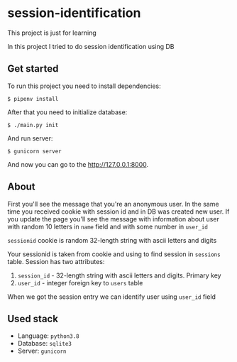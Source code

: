 # session-identification

This project is just for learning

In this project I tried to do session identification using DB

## Get started

To run this project you need to install dependencies:

```
$ pipenv install
```

After that you need to initialize database:

```
$ ./main.py init
```

And run server:

```
$ gunicorn server
```

And now you can go to the http://127.0.0.1:8000.

## About

First you'll see the
message that you're an anonymous user. In the same time you received
cookie with session id and in DB was created new user. If you update
the page you'll see the message with information about user with
random 10 letters in `name` field and with some number in `user_id`

`sessionid` cookie is random 32-length string with ascii letters and digits

Your sessionid is taken from cookie and using to find session in
`sessions` table. Session has two attributes:

1. `session_id` - 32-length string with ascii letters and digits. Primary key
2. `user_id` - integer foreign key to `users` table

When we got the session entry we can identify user using `user_id` field

## Used stack

* Language: `python3.8`
* Database: `sqlite3`
* Server: `gunicorn`
